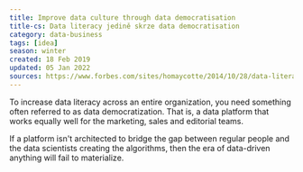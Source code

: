 ```yaml
---
title: Improve data culture through data democratisation
title-cs: Data literacy jedině skrze data democratisation
category: data-business
tags: [idea]
season: winter
created: 18 Feb 2019
updated: 05 Jan 2022
sources: https://www.forbes.com/sites/homaycotte/2014/10/28/data-literacy-what-it-is-and-why-none-of-us-have-it/#4d0bb6f68bb4
---
```


To increase data literacy across an entire organization, you need something often referred to as data democratization. That is, a data platform that works equally well for the marketing, sales and editorial teams.

If a platform isn't architected to bridge the gap between regular people and the data scientists creating the algorithms, then the era of data-driven anything will fail to materialize.